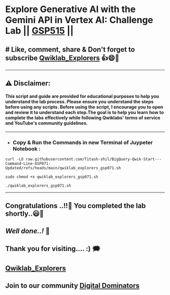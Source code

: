 # Explore Generative AI with the Gemini API in Vertex AI: Challenge Lab || [GSP515](https://www.cloudskillsboost.google/focuses/85653?parent=catalog) ||

## # Like, comment, share & Don't forget to subscribe [Qwiklab_Explorers](https://youtube.com/@titashshil?si=RgamNu1dc9jVIbJN) 👍😄🤝

---
## ⚠️ **Disclaimer:**
#### This script and guide are provided for educational purposes to help you understand the lab process. Please ensure you understand the steps before using any scripts. Before using the script, I encourage you to open and review it to understand each step.The goal is to help you learn how to complete the labs effectively while following Qwiklabs' terms of service and YouTube's community guidelines.
---

 - ### Copy & Run the Commands in new Terminal of Juypeter Notebook :

```
curl -LO raw.githubusercontent.com/Titash-shil/BigQuery-Qwik-Start---Command-Line-GSP071-Updated/refs/heads/main/qwiklab_explorers_gsp071.sh

sudo chmod +x qwiklab_explorers_gsp071.sh

./qwiklab_explorers_gsp071.sh
```

---

## Congratulations ..!!🎉  You completed the lab shortly..😃💯

## *Well done..!* 👏

## Thank you for visiting.... :) 🗯️

## [Qwiklab_Explorers](https://youtube.com/@titashshil?si=RgamNu1dc9jVIbJN)

## Join to our community [Digital Dominators](https://linktr.ee/digital_dominators)
